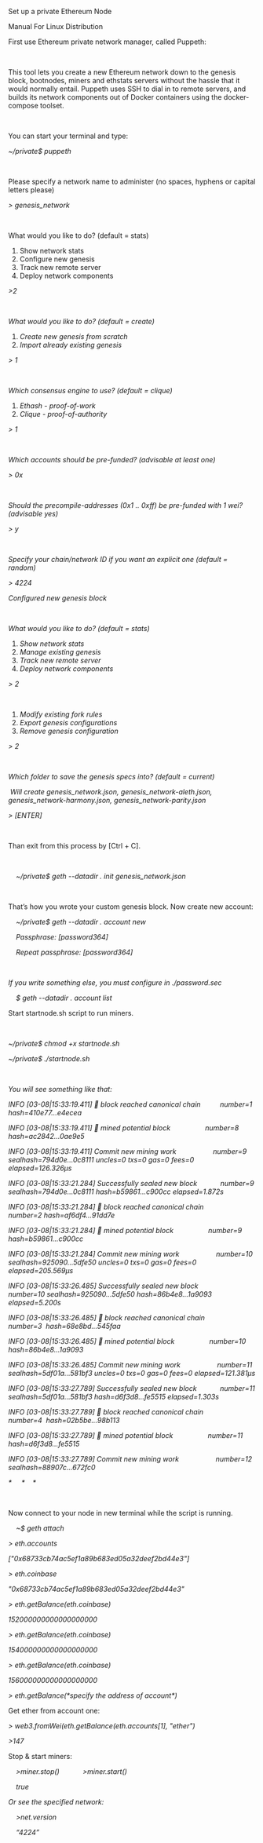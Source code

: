 <p><span style="font-weight: 400;">Set up a private Ethereum Node</span></p>
<p><span style="font-weight: 400;">Manual For Linux Distribution</span></p>
<p><span style="font-weight: 400;">First use Ethereum private network manager, called Puppeth:</span></p>
<p>&nbsp;</p>
<p><span style="font-weight: 400;">This tool lets you create a new Ethereum network down to the genesis block, bootnodes, miners and ethstats servers without the hassle that it would normally entail. Puppeth uses SSH to dial in to remote servers, and builds its network components out of Docker containers using the docker-compose toolset.</span></p>
<p>&nbsp;</p>
<p><span style="font-weight: 400;">You can start your terminal and type: </span></p>
<p><em><span style="font-weight: 400;">~/private$ puppeth</span></em></p>
<p>&nbsp;</p>
<p><span style="font-weight: 400;">Please specify a network name to administer (no spaces, hyphens or capital letters please)</span></p>
<p><em><span style="font-weight: 400;">&gt; genesis_network</span></em></p>
<p>&nbsp;</p>
<p><span style="font-weight: 400;">What would you like to do? (default = stats)</span></p>
<ol>
<li><span style="font-weight: 400;"> Show network stats</span></li>
<li><span style="font-weight: 400;"> Configure new genesis</span></li>
<li><span style="font-weight: 400;"> Track new remote server</span></li>
<li><span style="font-weight: 400;"> Deploy network components</span></li>
</ol>
<p><em><span style="font-weight: 400;">&gt;2</span></em></p>
<p>&nbsp;</p>
<p><em><span style="font-weight: 400;">What would you like to do? (default = create)</span></em></p>
<ol>
<li><em><span style="font-weight: 400;"> Create new genesis from scratch</span></em></li>
<li><em><span style="font-weight: 400;"> Import already existing genesis</span></em></li>
</ol>
<p><em><span style="font-weight: 400;">&gt; 1</span></em></p>
<p>&nbsp;</p>
<p><em><span style="font-weight: 400;">Which consensus engine to use? (default = clique)</span></em></p>
<ol>
<li><em><span style="font-weight: 400;"> Ethash - proof-of-work</span></em></li>
<li><em><span style="font-weight: 400;"> Clique - proof-of-authority</span></em></li>
</ol>
<p><em><span style="font-weight: 400;">&gt; 1</span></em></p>
<p>&nbsp;</p>
<p><em><span style="font-weight: 400;">Which accounts should be pre-funded? (advisable at least one)</span></em></p>
<p><em><span style="font-weight: 400;">&gt; 0x</span></em></p>
<p>&nbsp;</p>
<p><em><span style="font-weight: 400;">Should the precompile-addresses (0x1 .. 0xff) be pre-funded with 1 wei? (advisable yes)</span></em></p>
<p><em><span style="font-weight: 400;">&gt; y &nbsp;&nbsp;</span></em></p>
<p>&nbsp;</p>
<p><em><span style="font-weight: 400;">Specify your chain/network ID if you want an explicit one (default = random)</span></em></p>
<p><em><span style="font-weight: 400;">&gt; 4224</span></em></p>
<p><em><span style="font-weight: 400;">Configured new genesis block</span></em></p>
<p>&nbsp;</p>
<p><em><span style="font-weight: 400;">What would you like to do? (default = stats)</span></em></p>
<ol>
<li><em><span style="font-weight: 400;"> Show network stats</span></em></li>
<li><em><span style="font-weight: 400;"> Manage existing genesis</span></em></li>
<li><em><span style="font-weight: 400;"> Track new remote server</span></em></li>
<li><em><span style="font-weight: 400;"> Deploy network components</span></em></li>
</ol>
<p><em><span style="font-weight: 400;">&gt; 2</span></em></p>
<p>&nbsp;</p>
<ol>
<li><em><span style="font-weight: 400;"> Modify existing fork rules</span></em></li>
<li><em><span style="font-weight: 400;"> Export genesis configurations</span></em></li>
<li><em><span style="font-weight: 400;"> Remove genesis configuration</span></em></li>
</ol>
<p><em><span style="font-weight: 400;">&gt; 2</span></em></p>
<p>&nbsp;</p>
<p><em><span style="font-weight: 400;">Which folder to save the genesis specs into? (default = current)</span></em></p>
<p><em><span style="font-weight: 400;"> &nbsp;Will create genesis_network.json, genesis_network-aleth.json, genesis_network-harmony.json, genesis_network-parity.json</span></em></p>
<p><em><span style="font-weight: 400;">&gt; [ENTER]</span></em></p>
<p>&nbsp;</p>
<p><span style="font-weight: 400;">Than exit from this process by [Ctrl + C].</span></p>
<p>&nbsp;</p>
<p><span style="font-weight: 400;">&nbsp;&nbsp;&nbsp; </span><em><span style="font-weight: 400;">~/private$ geth --datadir . init genesis_network.json</span></em></p>
<p>&nbsp;</p>
<p><span style="font-weight: 400;">That&rsquo;s how you wrote your custom genesis block. Now create new account:</span></p>
<p><span style="font-weight: 400;">&nbsp;&nbsp;&nbsp; </span><em><span style="font-weight: 400;">~/private$ geth --datadir . account new</span></em></p>
<p><em><span style="font-weight: 400;">&nbsp;&nbsp;&nbsp; </span></em><em><span style="font-weight: 400;">Passphrase: [password364]</span></em></p>
<p><em><span style="font-weight: 400;">&nbsp;&nbsp;&nbsp; </span></em><em><span style="font-weight: 400;">Repeat passphrase: [password364]</span></em></p>
<p>&nbsp;</p>
<p><em><span style="font-weight: 400;">If you write something else, you must configure in ./password.sec</span></em></p>
<p><span style="font-weight: 400;">&nbsp;&nbsp;&nbsp; </span><em><span style="font-weight: 400;">$ geth --datadir . account list</span></em></p>
<p><span style="font-weight: 400;">Start startnode.sh script to run miners.</span></p>
<p>&nbsp;</p>
<p><em><span style="font-weight: 400;">~/private$ chmod +x startnode.sh</span></em></p>
<p><em><span style="font-weight: 400;">~/private$ ./startnode.sh</span></em></p>
<p>&nbsp;</p>
<p><em><span style="font-weight: 400;">You will see something like that:</span></em></p>
<p><em><span style="font-weight: 400;">INFO [03-08|15:33:19.411] 🔗 block reached canonical chain &nbsp;&nbsp;&nbsp;&nbsp;&nbsp;</span></em><em><span style="font-weight: 400;">&nbsp;&nbsp;&nbsp; </span></em><em><span style="font-weight: 400;">number=1 hash=410e77&hellip;e4ecea</span></em></p>
<p><em><span style="font-weight: 400;">INFO [03-08|15:33:19.411] 🔨 mined potential block &nbsp;&nbsp;&nbsp;&nbsp;&nbsp;&nbsp;&nbsp;&nbsp;&nbsp;&nbsp;&nbsp;&nbsp;&nbsp;</span></em><em><span style="font-weight: 400;">&nbsp;&nbsp;&nbsp; </span></em><em><span style="font-weight: 400;">number=8 hash=ac2842&hellip;0ae9e5</span></em></p>
<p><em><span style="font-weight: 400;">INFO [03-08|15:33:19.411] Commit new mining work &nbsp;&nbsp;&nbsp;&nbsp;&nbsp;&nbsp;&nbsp;&nbsp;&nbsp;&nbsp;&nbsp;&nbsp;&nbsp;&nbsp;</span></em><em><span style="font-weight: 400;">&nbsp;&nbsp;&nbsp; </span></em><em><span style="font-weight: 400;">number=9 sealhash=794d0e&hellip;0c8111 uncles=0 txs=0 gas=0 fees=0 elapsed=126.326&micro;s</span></em></p>
<p><em><span style="font-weight: 400;">INFO [03-08|15:33:21.284] Successfully sealed new block &nbsp;&nbsp;&nbsp;&nbsp;&nbsp;&nbsp;&nbsp;</span></em><em><span style="font-weight: 400;">&nbsp;&nbsp;&nbsp; </span></em><em><span style="font-weight: 400;">number=9 sealhash=794d0e&hellip;0c8111 hash=b59861&hellip;c900cc elapsed=1.872s</span></em></p>
<p><em><span style="font-weight: 400;">INFO [03-08|15:33:21.284] 🔗 block reached canonical chain &nbsp;&nbsp;&nbsp;&nbsp;&nbsp;</span></em><em><span style="font-weight: 400;">&nbsp;&nbsp;&nbsp; </span></em><em><span style="font-weight: 400;">number=2 hash=af6df4&hellip;91dd7e</span></em></p>
<p><em><span style="font-weight: 400;">INFO [03-08|15:33:21.284] 🔨 mined potential block &nbsp;&nbsp;&nbsp;&nbsp;&nbsp;&nbsp;&nbsp;&nbsp;&nbsp;&nbsp;&nbsp;&nbsp;&nbsp;</span></em><em><span style="font-weight: 400;">&nbsp;&nbsp;&nbsp; </span></em><em><span style="font-weight: 400;">number=9 hash=b59861&hellip;c900cc</span></em></p>
<p><em><span style="font-weight: 400;">INFO [03-08|15:33:21.284] Commit new mining work &nbsp;&nbsp;&nbsp;&nbsp;&nbsp;&nbsp;&nbsp;&nbsp;&nbsp;&nbsp;&nbsp;&nbsp;&nbsp;&nbsp;</span></em><em><span style="font-weight: 400;">&nbsp;&nbsp;&nbsp; </span></em><em><span style="font-weight: 400;">number=10 sealhash=925090&hellip;5dfe50 uncles=0 txs=0 gas=0 fees=0 elapsed=205.569&micro;s</span></em></p>
<p><em><span style="font-weight: 400;">INFO [03-08|15:33:26.485] Successfully sealed new block &nbsp;&nbsp;&nbsp;&nbsp;&nbsp;&nbsp;&nbsp;</span></em><em><span style="font-weight: 400;">&nbsp;&nbsp;&nbsp; </span></em><em><span style="font-weight: 400;">number=10 sealhash=925090&hellip;5dfe50 hash=86b4e8&hellip;1a9093 elapsed=5.200s</span></em></p>
<p><em><span style="font-weight: 400;">INFO [03-08|15:33:26.485] 🔗 block reached canonical chain &nbsp;&nbsp;&nbsp;&nbsp;&nbsp;</span></em><em><span style="font-weight: 400;">&nbsp;&nbsp;&nbsp; </span></em><em><span style="font-weight: 400;">number=3 &nbsp;hash=68e8bd&hellip;545faa</span></em></p>
<p><em><span style="font-weight: 400;">INFO [03-08|15:33:26.485] 🔨 mined potential block &nbsp;&nbsp;&nbsp;&nbsp;&nbsp;&nbsp;&nbsp;&nbsp;&nbsp;&nbsp;&nbsp;&nbsp;&nbsp;</span></em><em><span style="font-weight: 400;">&nbsp;&nbsp;&nbsp; </span></em><em><span style="font-weight: 400;">number=10 hash=86b4e8&hellip;1a9093</span></em></p>
<p><em><span style="font-weight: 400;">INFO [03-08|15:33:26.485] Commit new mining work &nbsp;&nbsp;&nbsp;&nbsp;&nbsp;&nbsp;&nbsp;&nbsp;&nbsp;&nbsp;&nbsp;&nbsp;&nbsp;&nbsp;</span></em><em><span style="font-weight: 400;">&nbsp;&nbsp;&nbsp; </span></em><em><span style="font-weight: 400;">number=11 sealhash=5df01a&hellip;581bf3 uncles=0 txs=0 gas=0 fees=0 elapsed=121.381&micro;s</span></em></p>
<p><em><span style="font-weight: 400;">INFO [03-08|15:33:27.789] Successfully sealed new block &nbsp;&nbsp;&nbsp;&nbsp;&nbsp;&nbsp;&nbsp;</span></em><em><span style="font-weight: 400;">&nbsp;&nbsp;&nbsp; </span></em><em><span style="font-weight: 400;">number=11 sealhash=5df01a&hellip;581bf3 hash=d6f3d8&hellip;fe5515 elapsed=1.303s</span></em></p>
<p><em><span style="font-weight: 400;">INFO [03-08|15:33:27.789] 🔗 block reached canonical chain &nbsp;&nbsp;&nbsp;&nbsp;&nbsp;</span></em><em><span style="font-weight: 400;">&nbsp;&nbsp;&nbsp; </span></em><em><span style="font-weight: 400;">number=4 &nbsp;hash=02b5be&hellip;98b113</span></em></p>
<p><em><span style="font-weight: 400;">INFO [03-08|15:33:27.789] 🔨 mined potential block &nbsp;&nbsp;&nbsp;&nbsp;&nbsp;&nbsp;&nbsp;&nbsp;&nbsp;&nbsp;&nbsp;&nbsp;&nbsp;</span></em><em><span style="font-weight: 400;">&nbsp;&nbsp;&nbsp; </span></em><em><span style="font-weight: 400;">number=11 hash=d6f3d8&hellip;fe5515</span></em></p>
<p><em><span style="font-weight: 400;">INFO [03-08|15:33:27.789] Commit new mining work &nbsp;&nbsp;&nbsp;&nbsp;&nbsp;&nbsp;&nbsp;&nbsp;&nbsp;&nbsp;&nbsp;&nbsp;&nbsp;&nbsp;</span></em><em><span style="font-weight: 400;">&nbsp;&nbsp;&nbsp; </span></em><em><span style="font-weight: 400;">number=12 sealhash=88907c&hellip;672fc0 </span></em></p>
<p><em><span style="font-weight: 400;">* </span></em><em><span style="font-weight: 400;">&nbsp;&nbsp;&nbsp; </span></em><em><span style="font-weight: 400;">*</span></em><em><span style="font-weight: 400;">&nbsp;&nbsp;&nbsp; </span></em><em><span style="font-weight: 400;"> *</span></em></p>
<p>&nbsp;</p>
<p><span style="font-weight: 400;">Now connect to your node in new terminal while the script is running. </span></p>
<p><span style="font-weight: 400;">&nbsp;&nbsp;&nbsp; </span><em><span style="font-weight: 400;">~$ geth attach</span></em></p>
<p><em><span style="font-weight: 400;">&gt; eth.accounts</span></em></p>
<p><em><span style="font-weight: 400;">["0x68733cb74ac5ef1a89b683ed05a32deef2bd44e3"]</span></em></p>
<p><em><span style="font-weight: 400;">&gt; eth.coinbase</span></em></p>
<p><em><span style="font-weight: 400;">"0x68733cb74ac5ef1a89b683ed05a32deef2bd44e3"</span></em></p>
<p><em><span style="font-weight: 400;">&gt; eth.getBalance(eth.coinbase)</span></em></p>
<p><em><span style="font-weight: 400;">152000000000000000000</span></em></p>
<p><em><span style="font-weight: 400;">&gt; eth.getBalance(eth.coinbase)</span></em></p>
<p><em><span style="font-weight: 400;">154000000000000000000</span></em></p>
<p><em><span style="font-weight: 400;">&gt; eth.getBalance(eth.coinbase)</span></em></p>
<p><em><span style="font-weight: 400;">156000000000000000000</span></em></p>
<p><em><span style="font-weight: 400;">&gt; eth.getBalance(*specify the address of account*)</span></em></p>
<p><span style="font-weight: 400;">Get ether from account one:</span></p>
<p><em><span style="font-weight: 400;">&gt; web3.fromWei(eth.getBalance(eth.accounts[1], "ether")</span></em></p>
<p><em><span style="font-weight: 400;">&gt;147</span></em></p>
<p><span style="font-weight: 400;">Stop &amp; start miners:</span></p>
<p><span style="font-weight: 400;">&nbsp;&nbsp;&nbsp; </span><em><span style="font-weight: 400;">&gt;miner.stop()</span></em><em><span style="font-weight: 400;">&nbsp;&nbsp;&nbsp; </span></em><em><span style="font-weight: 400;">&nbsp;&nbsp;&nbsp; </span></em><em><span style="font-weight: 400;">&nbsp;&nbsp;&nbsp; </span></em><em><span style="font-weight: 400;">&gt;miner.start()</span></em></p>
<p><em><span style="font-weight: 400;">&nbsp;&nbsp;&nbsp; </span></em><em><span style="font-weight: 400;">true</span></em><em><span style="font-weight: 400;">&nbsp;&nbsp;&nbsp; </span></em></p>
<p><em><span style="font-weight: 400;">Or see the specified network:</span></em></p>
<p><em><span style="font-weight: 400;">&nbsp;&nbsp;&nbsp; </span></em><em><span style="font-weight: 400;">&gt;net.version</span></em></p>
<p><em><span style="font-weight: 400;">&nbsp;&nbsp;&nbsp; </span></em><em><span style="font-weight: 400;">&ldquo;4224&rdquo;</span></em></p>
